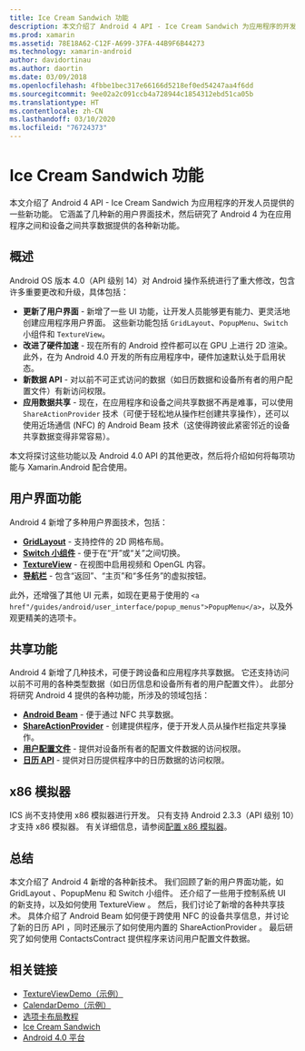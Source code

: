 ```yaml
---
title: Ice Cream Sandwich 功能
description: 本文介绍了 Android 4 API - Ice Cream Sandwich 为应用程序的开发人员提供的一些新功能。 它涵盖了几种新的用户界面技术，然后研究了 Android 4 为在应用程序之间和设备之间共享数据提供的各种新功能。
ms.prod: xamarin
ms.assetid: 78E18A62-C12F-A699-37FA-44B9F6B44273
ms.technology: xamarin-android
author: davidortinau
ms.author: daortin
ms.date: 03/09/2018
ms.openlocfilehash: 4fbbe1bec317e66166d5218ef0ed54247aa4f6dd
ms.sourcegitcommit: 9ee02a2c091ccb4a728944c1854312ebd51ca05b
ms.translationtype: HT
ms.contentlocale: zh-CN
ms.lasthandoff: 03/10/2020
ms.locfileid: "76724373"
---
```

# <a name="ice-cream-sandwich-features"></a>Ice Cream Sandwich 功能

本文介绍了 Android 4 API - Ice Cream Sandwich 为应用程序的开发人员提供的一些新功能。  它涵盖了几种新的用户界面技术，然后研究了 Android 4 为在应用程序之间和设备之间共享数据提供的各种新功能。

## <a name="overview"></a>概述

Android OS 版本 4.0（API 级别 14）对 Android 操作系统进行了重大修改，包含许多重要更改和升级，具体包括：

- **更新了用户界面** - 新增了一些 UI 功能，让开发人员能够更有能力、更灵活地创建应用程序用户界面。 这些新功能包括 `GridLayout`、`PopupMenu`、`Switch` 小组件和 `TextureView`。
- **改进了硬件加速** - 现在所有的 Android 控件都可以在 GPU 上进行 2D 渲染。 此外，在为 Android 4.0 开发的所有应用程序中，硬件加速默认处于启用状态。
- **新数据 API** - 对以前不可正式访问的数据（如日历数据和设备所有者的用户配置文件）有新访问权限。
- **应用数据共享** - 现在，在应用程序和设备之间共享数据不再是难事，可以使用 `ShareActionProvider` 技术（可便于轻松地从操作栏创建共享操作），还可以使用近场通信 (NFC)  的 Android Beam  技术（这使得跨彼此紧密邻近的设备共享数据变得非常容易）。

本文将探讨这些功能以及 Android 4.0 API 的其他更改，然后将介绍如何将每项功能与 Xamarin.Android 配合使用。

## <a name="user-interface-features"></a>用户界面功能

Android 4 新增了多种用户界面技术，包括：

- **[GridLayout](~/android/user-interface/layouts/grid-layout.md)** - 支持控件的 2D 网格布局。
- **[Switch 小组件](~/android/user-interface/controls/switch.md)** - 便于在“开”或“关”之间切换。
- **[TextureView](~/android/user-interface/controls/texture-view.md)** - 在视图中启用视频和 OpenGL 内容。
- **[导航栏](~/android/user-interface/controls/navigation-bar.md)** - 包含“返回”、“主页”和“多任务”的虚拟按钮。

此外，还增强了其他 UI 元素，如现在更易于使用的 `<a href"/guides/android/user_interface/popup_menus">PopupMenu</a>`，以及外观更精美的选项卡。

## <a name="sharing-features"></a>共享功能

Android 4 新增了几种技术，可便于跨设备和应用程序共享数据。 它还支持访问以前不可用的各种类型数据（如日历信息和设备所有者的用户配置文件）。 此部分将研究 Android 4 提供的各种功能，所涉及的领域包括：

- **[Android Beam](~/android/platform/android-beam.md)** - 便于通过 NFC 共享数据。
- **[ShareActionProvider](~/android/user-interface/controls/action-bar.md)** - 创建提供程序，便于开发人员从操作栏指定共享操作。
- **[用户配置文件](~/android/user-interface/user-profile.md)** - 提供对设备所有者的配置文件数据的访问权限。
- **[日历 API](~/android/user-interface/controls/calendar.md)** - 提供对日历提供程序中的日历数据的访问权限。

## <a name="x86-emulators"></a>x86 模拟器

ICS 尚不支持使用 x86 模拟器进行开发。 只有支持 Android 2.3.3（API 级别 10）才支持 x86 模拟器。 有关详细信息，请参阅[配置 x86 模拟器](~/android/get-started/installation/android-emulator/index.md)。

## <a name="summary"></a>总结

本文介绍了 Android 4 新增的各种新技术。 我们回顾了新的用户界面功能，如 GridLayout  、PopupMenu  和 Switch  小组件。 还介绍了一些用于控制系统 UI 的新支持，以及如何使用 TextureView  。 然后，我们讨论了新增的各种共享技术。 具体介绍了 Android Beam  如何便于跨使用 NFC  的设备共享信息，并讨论了新的日历 API  ，同时还展示了如何使用内置的 ShareActionProvider  。
最后研究了如何使用 ContactsContract  提供程序来访问用户配置文件数据。

## <a name="related-links"></a>相关链接

- [TextureViewDemo（示例）](https://docs.microsoft.com/samples/xamarin/monodroid-samples/textureviewdemo)
- [CalendarDemo（示例）](https://docs.microsoft.com/samples/xamarin/monodroid-samples/calendardemo)
- [选项卡布局教程](~/android/user-interface/layouts/tab-layout/index.md)
- [Ice Cream Sandwich](https://developer.android.com/about/versions/android-4.0-highlights.html)
- [Android 4.0 平台](https://developer.android.com/about/versions/android-4.0.html)
